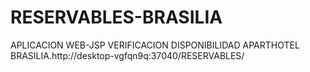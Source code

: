 # RESERVABLES-BRASILIA
APLICACION WEB-JSP VERIFICACION DISPONIBILIDAD APARTHOTEL BRASILIA.http://desktop-vgfqn9q:37040/RESERVABLES/
